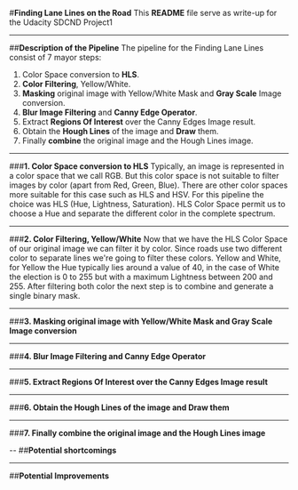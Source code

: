 #**Finding Lane Lines on the Road**
This **README** file serve as write-up for the Udacity SDCND Project1

---
##**Description of the Pipeline**
The pipeline for the Finding Lane Lines consist of 7 mayor steps:

1. Color Space conversion to **HLS**.
2. **Color Filtering**, Yellow/White.
3. **Masking** original image with Yellow/White Mask and **Gray Scale** Image conversion.
4. **Blur Image Filtering** and **Canny Edge Operator**.
5. Extract **Regions Of Interest** over the Canny Edges Image result.
6. Obtain the **Hough Lines** of the image and **Draw** them.
7. Finally **combine** the original image and the Hough Lines image.

---
###**1. Color Space conversion to HLS**
Typically, an image is represented in a color space that we call RGB. But this color space is not suitable to filter images by color (apart from Red, Green, Blue).
There are other color spaces more suitable for this case such as HLS and HSV. For this pipeline the choice was HLS (Hue, Lightness, Saturation). HLS Color Space permit us to choose a Hue and separate the different color in the complete spectrum.

---
###**2. Color Filtering, Yellow/White**
Now that we have the HLS Color Space of our original image we can filter it by color. Since roads use two different color to separate lines we're going to filter these colors. Yellow and White, for Yellow the Hue typically lies around a value of 40, in the case of White the election is 0 to 255 but with a maximum Lightness between 200 and 255.
After filtering both color the next step is to combine and generate a single binary mask.

---
###**3. Masking original image with Yellow/White Mask and Gray Scale Image conversion**


---
###**4. Blur Image Filtering and Canny Edge Operator**


---
###**5. Extract Regions Of Interest over the Canny Edges Image result**


---
###**6. Obtain the Hough Lines of the image and Draw them**


---
###**7. Finally combine the original image and the Hough Lines image**


--
##**Potential shortcomings**

---
##**Potential Improvements**
